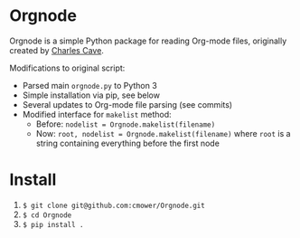 # Orgnode

Orgnode is a simple Python package for reading Org-mode files, originally created by [Charles Cave](http://members.optusnet.com.au/~charles57/GTD/orgnode.html).

Modifications to original script:
- Parsed main `orgnode.py` to Python 3
- Simple installation via pip, see below
- Several updates to Org-mode file parsing (see commits)
- Modified interface for `makelist` method:
  - Before: `nodelist = Orgnode.makelist(filename)`
  - Now: `root, nodelist = Orgnode.makelist(filename)` where `root` is a string containing everything before the first node

# Install

1. `$ git clone git@github.com:cmower/Orgnode.git`
1. `$ cd Orgnode`
1. `$ pip install .`
